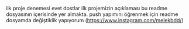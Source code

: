 ilk proje denemesi
evet dostlar ilk projemizin açıklaması bu readme dosyasının içerisinde yer almakta.
push yapımını öğrenmek için readme dosyamda değiştiklik yapıyorum
(https://www.instagram.com/melekbdd/)
